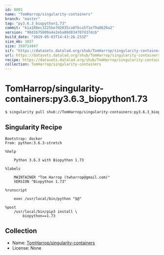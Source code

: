 ```yaml
---
id: 8801
name: "TomHarrop/singularity-containers"
branch: "master"
tag: "py3.6.3_biopython1.73"
commit: "b1a188ec3225be702035ca8fbca5f1e79a8626a2"
version: "98d1b75009a4e2eba88d834787d37dcb"
build_date: "2019-05-03T14:43:26.233Z"
size_mb: 1037
size: 359714847
sif: "https://datasets.datalad.org/shub/TomHarrop/singularity-containers/py3.6.3_biopython1.73/2019-05-03-b1a188ec-98d1b750/98d1b75009a4e2eba88d834787d37dcb.simg"
url: https://datasets.datalad.org/shub/TomHarrop/singularity-containers/py3.6.3_biopython1.73/2019-05-03-b1a188ec-98d1b750/
recipe: https://datasets.datalad.org/shub/TomHarrop/singularity-containers/py3.6.3_biopython1.73/2019-05-03-b1a188ec-98d1b750/Singularity
collection: TomHarrop/singularity-containers
---
```


# TomHarrop/singularity-containers:py3.6.3_biopython1.73

```bash
$ singularity pull shub://TomHarrop/singularity-containers:py3.6.3_biopython1.73
```

## Singularity Recipe

```singularity
Bootstrap: docker
From: python:3.6.3-stretch

%help

    Python 3.6.3 with Biopython 1.73
    
%labels

    MAINTAINER "Tom Harrop (twharrop@gmail.com)"
    VERSION "Biopython 1.73"

%runscript

    exec /usr/local/bin/python "$@"

%post
    /usr/local/bin/pip3 install \
        biopython==1.73
```

## Collection

 - Name: [TomHarrop/singularity-containers](https://github.com/TomHarrop/singularity-containers)
 - License: None


